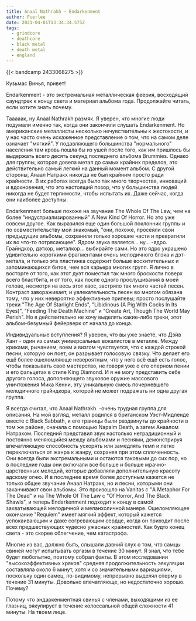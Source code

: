 ```yaml
---
title: Anaal Nathrakh — Endarkenment
author: Fuerlee
date: 2021-04-01T13:34:34.575Z
tags:
  - grindcore
  - deathcore
  - black metal
  - death metal
  - england
---
```

{{< bandcamp 2433068275 >}}

Кузьмас Винья, привет!

Endarkenment - это экстремальная металлическая феерия, восходящий саундтрек к концу света и материал альбома года. Продолжайте читать, если хотите знать почему.

Тааааак, ну Anaal Nathrakh размяк. Я уверен, что многие люди подумали именно так, когда они закончили слушать Endarkenment. Но американские металлисты несколько нечувствительны к жестокости, и у нас часто очень искаженное представление о том, что на самом деле означает "мягкий". У подавляющего большинства "нормального" населения там кровь пошла бы из ушей после того, как им пришлось бы выдержать всего десять секунд последнего альбома Brummies. Однако для группы, которая довела метал до самых крайних пределов, это действительно самый легкий на данный момент альбом. С другой стороны, Анаал Натракх никогда не был крайним просто ради крайности. В их работах всегда было так много творчества, инноваций и вдохновения, что это настоящий позор, что у большинства людей никогда не будет терпимости, чтобы испытать их. Даже сейчас, когда они наиболее доступны.

Endarkenment больше похоже на звучание The Whole Of The Law, чем на более "индустриализированный" A New Kind Of Horror. Но это уже совсем другое. Как выразился еще один большой поклонник группы и по совместительству мой знакомый, "они, похоже, просеяли свои предыдущие альбомы, сохранили только хорошие части и превратили их во что-то потрясающее". Ядром звука является… ну... -ядро. Грайндкор, дэткор, металкор... выбирайте сами. Но это ядро украшено удивительно короткими фрагментами очень мелодичного блэка и дэт-метала, и только эта пластинка содержит больше восхитительных и запоминающихся битов, чем вся карьера многих групп. Я лично в восторге от того, как этот дуэт поместил так много броскости поверх всего бластбита, и от того, как после одного прослушивания в моей голове, несмотря на весь этот хаос, застряло так много частей песен. Контраст завораживает, и увлекательность песен во многом обязана тому, что у них невероятно эффективные припевы; просто послушайте треки "The Age Of Starlight Ends", "Libidinous (A Pig With Cocks In Its Eyes)", "Feeding The Death Machine" и "Create Art, Though The World May Perish". Но я действительно не хочу выделять какие-либо треки, этот альбом-безумный фейерверк от начала до конца.

Индивидуальные вступления? Я уверен, что вы уже знаете, что Дэйв Хант - один из самых универсальных вокалистов в металле. Между криками, рычанием, воем и визгом чувствуется, что с каждой строкой песни, которую он поет, он разрывает голосовую связку. Что делает его ещё более ошеломляюще невероятным, что у него всё ещё есть голос, чтобы показывать своё мастерство, не говоря уже о его оперном пении и его фальцетах в стиле King Diamond. И я не могу представить себе другого голоса, дополняющего звуковое оружие массового уничтожения Мика Кенни, эту уникальную смесь почерневшего мелодичного грайндкора, которой не может подражать ни одна другая группа.

Я всегда считал, что Anaal Nathrakh  -очень трудная группа для описания. На мой взгляд, металл родился в британском Уэст-Мидленде вместе с Black Sabbath, и его границы были раздвинуты до крайности в том же районе, сначала с помощью Napalm Death, а затем Анаалом Натрахом. Последний представил звук настолько нетрадиционный и постоянно меняющийся между альбомами и песнями, демонстрируя впечатляющую способность ускорять или замедлять темп и легко переключаться от жанра к жанру, сохраняя при этом сплоченность. Они всегда были экстремальными и остаются таковыми до сих пор, но в последние годы они включали все больше и больше мрачно-царственных мелодий, которые добавляли дополнительную красоту адскому огню. И в последнее время более доступным кажется не только общее звучание Анаал Натрахх, но и песни, которыми они заканчивают свои альбомы. Это произошло на Vanitas с "A Metaphor For The Dead" и на The Whole Of The Law с "Of Horror, And The Black Shawls", и теперь Endarkenment подходит к концу в самой захватывающей мелодичной и меланхоличной манере. Ошеломляющее окончание "Requiem" имеет мягкий эффект, который кажется успокаивающим и даже согревающим сердце, когда он приходит после всех предшествующих чудесно ужасных крайностей. Как будто конец света - это скорее облегчение, чем катастрофа.

Многие из вас, должно быть, слышали давний слух о том, что самцы свиней могут испытывать оргазм в течение 30 минут. Я знал, что тебе будет любопытно, поэтому собрал факты. В этом исследовании "высокоэффективных хряков" средняя продолжительность эякуляции составляла около 6 минут, хотя и со значительными вариациями, поскольку один самец, по-видимому, непрерывно выделял сперму в течение 31 минуты. Довольно впечатляюще, но недостаточно хорошо. Почему?

Потому что эндаркенментная свинья с членами, выходящими из ее глазниц, эякулирует в течение колоссальной общей сложности 41 минуты. На твоем лице.